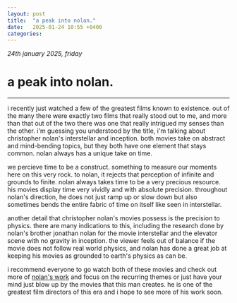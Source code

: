 ```yaml
---
layout: post
title:  "a peak into nolan."
date:   2025-01-24 10:55 +0400
categories:
---
```


_24th january 2025, friday_

# a peak into nolan.

---

i recently just watched a few of the greatest films known to existence. out of the many there were exactly two films that really stood out to me, and more than that out of the two there was one that really intrigued my senses than the other. i'm guessing you understood by the title, i'm talking about christopher nolan's interstellar and inception. both movies take on abstract and mind-bending topics, but they both have one element that stays common. nolan always has a unique take on time.

we percieve time to be a construct. something to measure our moments here on this very rock. to nolan, it rejects that perception of infinite and grounds to finite. nolan always takes time to be a very precious resource. his movies display time very vividly and with absolute precision. throughout nolan's direction, he does not just ramp up or slow down but also sometimes bends the entire fabric of time on itself like seen in interstellar.

another detail that christopher nolan's movies possess is the precision to physics. there are many indications to this, including the research done by nolan's brother jonathan nolan for the movie interstellar and the elevator scene with no gravity in inception. the viewer feels out of balance if the movie does not follow real world physics, and nolan has done a great job at keeping his movies as grounded to earth's physics as can be.

i recommend everyone to go watch both of these movies and check out more of <a href = "https://www.imdb.com/name/nm0634240/" target = _blank>nolan's work</a> and focus on the recurring themes or just have your mind just blow up by the movies that this man creates. he is one of the greatest film directors of this era and i hope to see more of his work soon.
